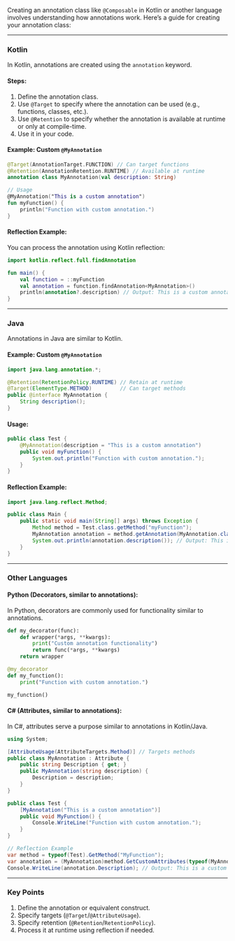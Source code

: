 Creating an annotation class like `@Composable` in Kotlin or another language involves understanding how annotations work. Here’s a guide for creating your annotation class:

---

### **Kotlin**
In Kotlin, annotations are created using the `annotation` keyword. 

#### Steps:
1. Define the annotation class.
2. Use `@Target` to specify where the annotation can be used (e.g., functions, classes, etc.).
3. Use `@Retention` to specify whether the annotation is available at runtime or only at compile-time.
4. Use it in your code.

#### Example: Custom `@MyAnnotation`
```kotlin
@Target(AnnotationTarget.FUNCTION) // Can target functions
@Retention(AnnotationRetention.RUNTIME) // Available at runtime
annotation class MyAnnotation(val description: String)

// Usage
@MyAnnotation("This is a custom annotation")
fun myFunction() {
    println("Function with custom annotation.")
}
```

#### Reflection Example:
You can process the annotation using Kotlin reflection:
```kotlin
import kotlin.reflect.full.findAnnotation

fun main() {
    val function = ::myFunction
    val annotation = function.findAnnotation<MyAnnotation>()
    println(annotation?.description) // Output: This is a custom annotation
}
```

---

### **Java**
Annotations in Java are similar to Kotlin. 

#### Example: Custom `@MyAnnotation`
```java
import java.lang.annotation.*;

@Retention(RetentionPolicy.RUNTIME) // Retain at runtime
@Target(ElementType.METHOD)         // Can target methods
public @interface MyAnnotation {
    String description();
}
```

#### Usage:
```java
public class Test {
    @MyAnnotation(description = "This is a custom annotation")
    public void myFunction() {
        System.out.println("Function with custom annotation.");
    }
}
```

#### Reflection Example:
```java
import java.lang.reflect.Method;

public class Main {
    public static void main(String[] args) throws Exception {
        Method method = Test.class.getMethod("myFunction");
        MyAnnotation annotation = method.getAnnotation(MyAnnotation.class);
        System.out.println(annotation.description()); // Output: This is a custom annotation
    }
}
```

---

### **Other Languages**

#### Python (Decorators, similar to annotations):
In Python, decorators are commonly used for functionality similar to annotations.
```python
def my_decorator(func):
    def wrapper(*args, **kwargs):
        print("Custom annotation functionality")
        return func(*args, **kwargs)
    return wrapper

@my_decorator
def my_function():
    print("Function with custom annotation.")

my_function()
```

#### C# (Attributes, similar to annotations):
In C#, attributes serve a purpose similar to annotations in Kotlin/Java.
```csharp
using System;

[AttributeUsage(AttributeTargets.Method)] // Targets methods
public class MyAnnotation : Attribute {
    public string Description { get; }
    public MyAnnotation(string description) {
        Description = description;
    }
}

public class Test {
    [MyAnnotation("This is a custom annotation")]
    public void MyFunction() {
        Console.WriteLine("Function with custom annotation.");
    }
}

// Reflection Example
var method = typeof(Test).GetMethod("MyFunction");
var annotation = (MyAnnotation)method.GetCustomAttributes(typeof(MyAnnotation), false)[0];
Console.WriteLine(annotation.Description); // Output: This is a custom annotation
```

---

### **Key Points**
1. Define the annotation or equivalent construct.
2. Specify targets (`@Target`/`@AttributeUsage`).
3. Specify retention (`@Retention`/`RetentionPolicy`).
4. Process it at runtime using reflection if needed.